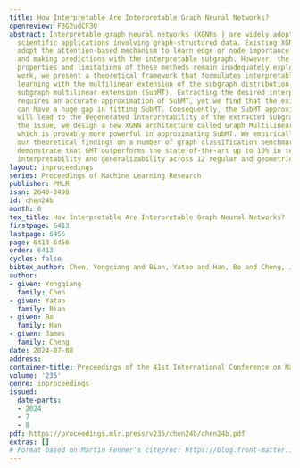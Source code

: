 ```yaml
---
title: How Interpretable Are Interpretable Graph Neural Networks?
openreview: F3G2udCF3Q
abstract: Interpretable graph neural networks (XGNNs ) are widely adopted in various
  scientific applications involving graph-structured data. Existing XGNNs predominantly
  adopt the attention-based mechanism to learn edge or node importance for extracting
  and making predictions with the interpretable subgraph. However, the representational
  properties and limitations of these methods remain inadequately explored. In this
  work, we present a theoretical framework that formulates interpretable subgraph
  learning with the multilinear extension of the subgraph distribution, coined as
  subgraph multilinear extension (SubMT). Extracting the desired interpretable subgraph
  requires an accurate approximation of SubMT, yet we find that the existing XGNNs
  can have a huge gap in fitting SubMT. Consequently, the SubMT approximation failure
  will lead to the degenerated interpretability of the extracted subgraphs. To mitigate
  the issue, we design a new XGNN architecture called Graph Multilinear neT (GMT),
  which is provably more powerful in approximating SubMT. We empirically validate
  our theoretical findings on a number of graph classification benchmarks. The results
  demonstrate that GMT outperforms the state-of-the-art up to 10% in terms of both
  interpretability and generalizability across 12 regular and geometric graph benchmarks.
layout: inproceedings
series: Proceedings of Machine Learning Research
publisher: PMLR
issn: 2640-3498
id: chen24b
month: 0
tex_title: How Interpretable Are Interpretable Graph Neural Networks?
firstpage: 6413
lastpage: 6456
page: 6413-6456
order: 6413
cycles: false
bibtex_author: Chen, Yongqiang and Bian, Yatao and Han, Bo and Cheng, James
author:
- given: Yongqiang
  family: Chen
- given: Yatao
  family: Bian
- given: Bo
  family: Han
- given: James
  family: Cheng
date: 2024-07-08
address:
container-title: Proceedings of the 41st International Conference on Machine Learning
volume: '235'
genre: inproceedings
issued:
  date-parts:
  - 2024
  - 7
  - 8
pdf: https://proceedings.mlr.press/v235/chen24b/chen24b.pdf
extras: []
# Format based on Martin Fenner's citeproc: https://blog.front-matter.io/posts/citeproc-yaml-for-bibliographies/
---
```

